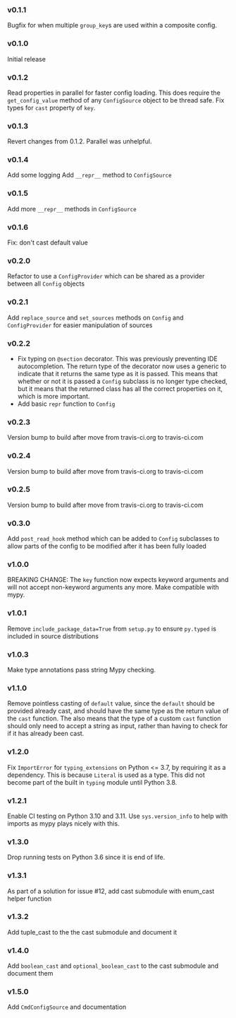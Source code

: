 ### v0.1.1
Bugfix for when multiple `group_key`s are used within a composite config.

### v0.1.0
Initial release

### v0.1.2
Read properties in parallel for faster config loading. This does require the `get_config_value` method of any `ConfigSource` object to be thread safe.
Fix types for `cast` property of `key`.

### v0.1.3
Revert changes from 0.1.2. Parallel was unhelpful.

### v0.1.4
Add some logging
Add `__repr__` method to `ConfigSource`

### v0.1.5
Add more `__repr__` methods in `ConfigSource`

### v0.1.6
Fix: don't cast default value

### v0.2.0
Refactor to use a `ConfigProvider` which can be shared as a provider between all `Config` objects

### v0.2.1
Add `replace_source` and `set_sources` methods on `Config` and `ConfigProvider` for easier manipulation of sources

### v0.2.2
* Fix typing on `@section` decorator. This was previously preventing IDE autocompletion. The return type of the decorator now uses a generic to indicate that it returns the same type as it is passed. This means that whether or not it is passed a `Config` subclass is no longer type checked, but it means that the returned class has all the correct properties on it, which is more important. 
* Add basic `repr` function to `Config`

### v0.2.3
Version bump to build after move from travis-ci.org to travis-ci.com

### v0.2.4
Version bump to build after move from travis-ci.org to travis-ci.com

### v0.2.5
Version bump to build after move from travis-ci.org to travis-ci.com

### v0.3.0
Add `post_read_hook` method which can be added to `Config` subclasses to allow parts of the config to be modified after it has been fully loaded

### v1.0.0
BREAKING CHANGE: The `key` function now expects keyword arguments and will not accept non-keyword arguments any more.
Make compatible with mypy. 

### v1.0.1
Remove `include_package_data=True` from `setup.py` to ensure `py.typed` is included in source distributions

### v1.0.3
Make type annotations pass string Mypy checking.

### v1.1.0
Remove pointless casting of `default` value, since the `default` should be provided already cast, and should have the same type as the return value of the `cast` function. The also means that the type of a custom `cast` function should only need to accept a string as input, rather than having to check for if it has already been cast.

### v1.2.0
Fix `ImportError` for `typing_extensions` on Python <= 3.7, by requiring it as a dependency. This is because `Literal` is used as a type. This did not become part of the built in `typing` module until Python 3.8.

### v1.2.1
Enable CI testing on Python 3.10 and 3.11. Use `sys.version_info` to help with imports as mypy plays nicely with this. 

### v1.3.0
Drop running tests on Python 3.6 since it is end of life.

### v1.3.1
As part of a solution for issue #12, add cast submodule with enum_cast helper function

### v1.3.2
Add tuple_cast to the the cast submodule and document it

### v1.4.0
Add `boolean_cast` and `optional_boolean_cast` to the cast submodule and document them

### v1.5.0
Add `CmdConfigSource` and documentation
